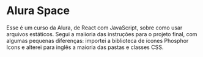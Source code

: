 # Alura Space

Esse é um curso da Alura, de React com JavaScript, sobre como usar arquivos estáticos.
Segui a maiioria das instruções para o projeto final, com algumas pequenas diferenças: importei a biblioteca de ícones Phosphor Icons e alterei para inglês a maioria das pastas e classes CSS.